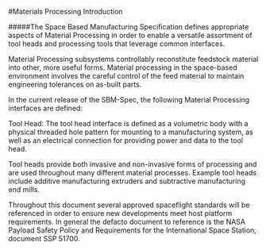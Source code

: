 #Materials Processing Introduction

#####The Space Based Manufacturing Specification defines appropriate aspects of Material Processing in order to enable a versatile assortment of tool heads and processing tools that leverage common interfaces.

Material Processing subsystems controllably reconstitute feedstock material into other, more useful forms. Material processing in the space-based environment involves the careful control of the feed material to maintain engineering tolerances on as-built parts.

In the current release of the SBM-Spec, the following Material Processing interfaces are defined:

Tool Head: The tool head interface is defined as a volumetric body with a physical threaded hole pattern for mounting to a manufacturing system, as well as an electrical connection for providing power and data to the tool head.

Tool heads provide both invasive and non-invasive forms of processing and are used throughout many different material processes. Example tool heads include additive manufacturing extruders and subtractive manufacturing end mills.

Throughout this document several approved spaceflight standards will be referenced in order to ensure new developments meet host platform requirements. In general the defacto document to reference is the NASA Payload Safety Policy and Requirements for the International Space Station, document SSP 51700.
